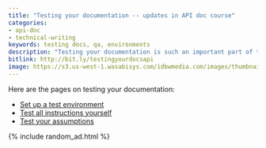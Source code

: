 ```yaml
---
title: "Testing your documentation -- updates in API doc course"
categories:
- api-doc
- technical-writing
keywords: testing docs, qa, environments
description: "Testing your documentation is such an important part of tech writing that I decided to expand the sections on testing docs in my API doc course. I actually grouped these pages into their own section, amplifying the content with more detail and better organization."
bitlink: http://bit.ly/testingyourdocsapi
image: https://s3.us-west-1.wasabisys.com/idbwmedia.com/images/thumbnails/testinginlab.png
---
```


Here are the pages on testing your documentation:

* [Set up a test environment](https://idratherbewriting.com/learnapidoc/testingdocs_test_environment.html)
* [Test all instructions yourself](https://idratherbewriting.com/learnapidoc/testingdocs_test_your_instructions.html)
* [Test your assumptions](https://idratherbewriting.com/learnapidoc/testingdocs_testing_assumptions.html)

{% include random_ad.html %}

